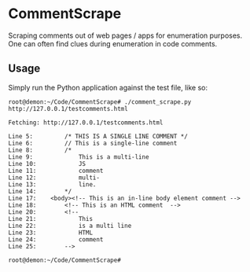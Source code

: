 # CommentScrape
Scraping comments out of web pages / apps for enumeration purposes. One can often find clues during enumeration in code comments.
## Usage
Simply run the Python application against the test file, like so:

```
root@demon:~/Code/CommentScrape# ./comment_scrape.py http://127.0.0.1/testcomments.html

Fetching: http://127.0.0.1/testcomments.html

Line 5: 		/* THIS IS A SINGLE LINE COMMENT */
Line 6: 		// This is a single-line comment
Line 8: 		/*
Line 9: 			This is a multi-line
Line 10: 			JS
Line 11: 			comment
Line 12: 			multi-
Line 13: 			line.
Line 14: 		*/
Line 17: 	<body><!-- This is an in-line body element comment -->
Line 18: 		<!-- This is an HTML comment  -->
Line 20: 		<!--
Line 21: 	  		This
Line 22: 			is a multi line
Line 23: 			HTML
Line 24: 			comment
Line 25: 		-->

root@demon:~/Code/CommentScrape# 
```
